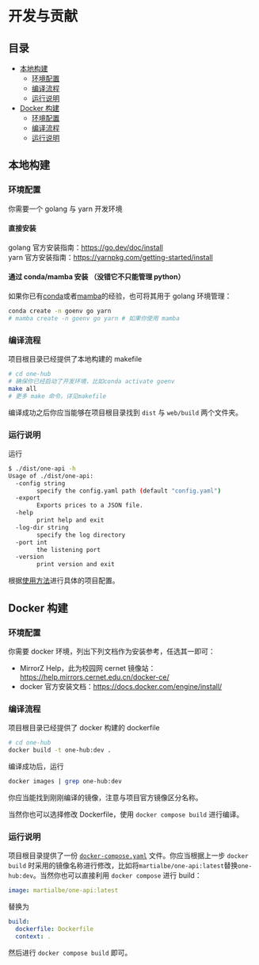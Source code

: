 # 开发与贡献

## 目录

- [本地构建](#本地构建)
  - [环境配置](#环境配置)
  - [编译流程](#编译流程)
  - [运行说明](#运行说明)
- [Docker 构建](#docker-构建)
  - [环境配置](#环境配置-1)
  - [编译流程](#编译流程-1)
  - [运行说明](#运行说明-1)

## 本地构建

### 环境配置

你需要一个 golang 与 yarn 开发环境

#### 直接安装

golang 官方安装指南：https://go.dev/doc/install \
yarn 官方安装指南：https://yarnpkg.com/getting-started/install

#### 通过 conda/mamba 安装 （没错它不只能管理 python）

如果你已有[conda](https://docs.conda.io/projects/conda/en/latest/user-guide/install/index.html)或者[mamba](https://github.com/conda-forge/miniforge)的经验，也可将其用于 golang 环境管理：

```bash
conda create -n goenv go yarn
# mamba create -n goenv go yarn # 如果你使用 mamba
```

### 编译流程

项目根目录已经提供了本地构建的 makefile

```bash
# cd one-hub
# 确保你已经启动了开发环境，比如conda activate goenv
make all
# 更多 make 命令，详见makefile
```

编译成功之后你应当能够在项目根目录找到 `dist` 与 `web/build` 两个文件夹。

### 运行说明

运行

```bash
$ ./dist/one-api -h
Usage of ./dist/one-api:
  -config string
        specify the config.yaml path (default "config.yaml")
  -export
        Exports prices to a JSON file.
  -help
        print help and exit
  -log-dir string
        specify the log directory
  -port int
        the listening port
  -version
        print version and exit
```

根据[使用方法](Usage)进行具体的项目配置。 <!-- 该部分需要补充，请MartialBE进行修改 -->

## Docker 构建

### 环境配置

你需要 docker 环境，列出下列文档作为安装参考，任选其一即可：

- MirrorZ Help，此为校园网 cernet 镜像站：https://help.mirrors.cernet.edu.cn/docker-ce/
- docker 官方安装文档：https://docs.docker.com/engine/install/

### 编译流程

项目根目录已经提供了 docker 构建的 dockerfile

```bash
# cd one-hub
docker build -t one-hub:dev .
```

编译成功后，运行

```bash
docker images | grep one-hub:dev
```

你应当能找到刚刚编译的镜像，注意与项目官方镜像区分名称。

当然你也可以选择修改 Dockerfile，使用 `docker compose build` 进行编译。

### 运行说明

项目根目录提供了一份 [`docker-compose.yaml`](https://github.com/MartialBE/one-hub/blob/main/docker-compose.yml) 文件。你应当根据上一步 `docker build` 时采用的镜像名称进行修改，比如将`martialbe/one-api:latest`替换`one-hub:dev`。当然你也可以直接利用 `docker compose` 进行 build：

```yaml
image: martialbe/one-api:latest
```

替换为

```yaml
build:
  dockerfile: Dockerfile
  context: .
```

然后进行 `docker compose build` 即可。
